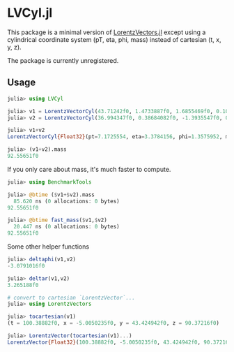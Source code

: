 # LVCyl.jl

This package is a minimal version of [LorentzVectors.jl](https://github.com/JLTastet/LorentzVectors.jl) except using
a cylindrical coordinate system (pT, eta, phi, mass) instead of cartesian (t, x, y, z).

The package is currently unregistered.

## Usage

```julia
julia> using LVCyl

julia> v1 = LorentzVectorCyl(43.71242f0, 1.4733887f0, 1.6855469f0, 0.10571289f0)
julia> v2 = LorentzVectorCyl(36.994347f0, 0.38684082f0, -1.3935547f0, 0.10571289f0)

julia> v1+v2
LorentzVectorCyl{Float32}(pt=7.1725554, eta=3.3784156, phi=1.3575952, mass=92.55651)

julia> (v1+v2).mass
92.55651f0
```

If you only care about mass, it's much faster to compute.

```julia
julia> using BenchmarkTools

julia> @btime ($v1+$v2).mass
  85.620 ns (0 allocations: 0 bytes)
92.55651f0

julia> @btime fast_mass($v1,$v2)
  20.447 ns (0 allocations: 0 bytes)
92.55651f0
```

Some other helper functions

```julia
julia> deltaphi(v1,v2)
-3.0791016f0

julia> deltar(v1,v2)
3.265188f0

# convert to cartesian `LorentzVector`...
julia> using LorentzVectors

julia> tocartesian(v1)
(t = 100.38882f0, x = -5.0050235f0, y = 43.424942f0, z = 90.37216f0)

julia> LorentzVector(tocartesian(v1)...) 
LorentzVector{Float32}(100.38882f0, -5.0050235f0, 43.424942f0, 90.37216f0)
```
